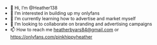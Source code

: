- 👋 Hi, I’m @Heather138
- 👀 I’m interested in building up my onlyfans
- 🌱 I’m currently learning how to advertise and market myself 
- 💞️ I’m looking to collaborate on branding and advertising campaigns 
- 📫 How to reach me heatherbyars84@gmail.com or https://onlyfans.com/pinkhippyheather

<!---
Heather138/Heather138 is a ✨ special ✨ repository because its `README.md` (this file) appears on your GitHub profile.
You can click the Preview link to take a look at your changes.
--->
